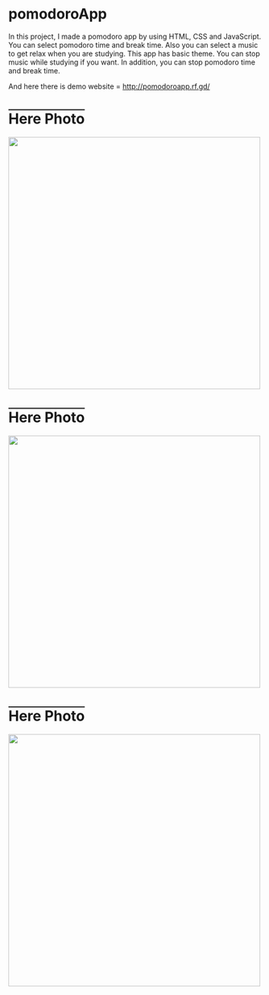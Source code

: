 # pomodoroApp
In this project, I made a pomodoro app by using HTML, CSS and JavaScript. You can select pomodoro time and break time. Also you can select a music to get relax when you are studying. This app has basic theme. You can stop music while studying if you want. In addition, you can stop pomodoro time and break time.

And here there is demo website = http://pomodoroapp.rf.gd/

<h1 style="text-decoration: overline;">Here Photo</h1>
<img src="https://github.com/bayramcinar/pomodoroApp/assets/99193151/b9dde88d-e0eb-44f1-bfce-7b22f401b1bd" style="width: 500px;">

<h1 style="text-decoration: overline;">Here Photo</h1>
<img src="https://github.com/bayramcinar/pomodoroApp/assets/99193151/8e5f5fc3-474f-46b6-a059-9027430f4c0b" style="width: 500px;">


<h1 style="text-decoration: overline;">Here Photo</h1>
<img src="https://github.com/bayramcinar/pomodoroApp/assets/99193151/3ab99057-98aa-4f6f-bad5-74e0eb640ac1" style="width: 500px;">
